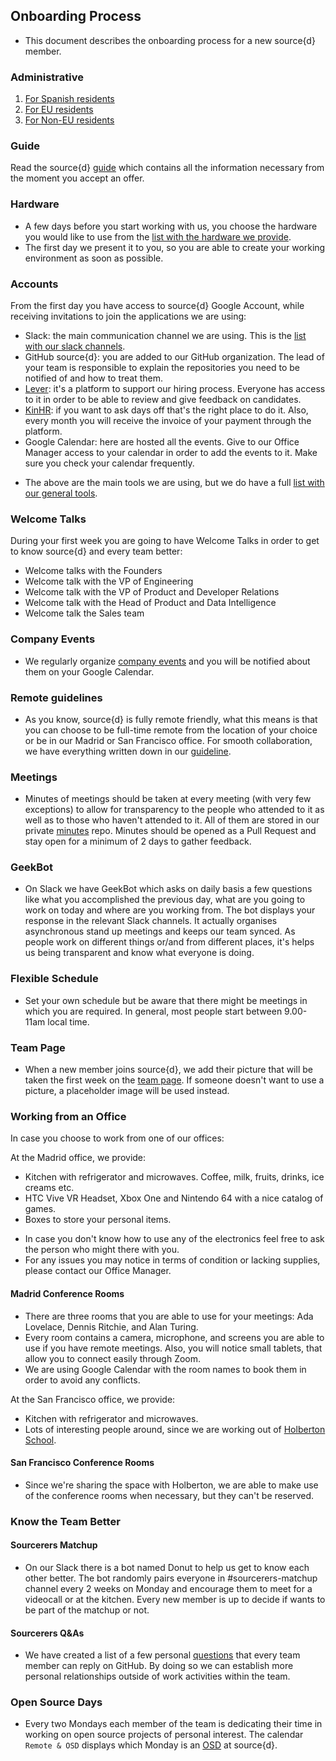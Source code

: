 ## Onboarding Process

- This document describes the onboarding process for a new source{d} member.

### Administrative

1. [For Spanish residents](spanish_residents.md)
2. [For EU residents](eu_residents.md)
3. [For Non-EU residents](Non-EU_residents.md)

### Guide 

Read the source{d} [guide](https://github.com/src-d/guide) which contains all the information necessary from the moment you accept an offer. 

### Hardware

- A few days before you start working with us, you choose the hardware you would like to use from the [list with the hardware we provide](https://github.com/src-d/guide/blob/master/general/available_hardware.md). 
- The first day we present it to you, so you are able to create your working environment as soon as possible.

### Accounts

From the first day you have access to source{d} Google Account, while receiving invitations to join the applications we are using:

* Slack: the main communication channel we are using. This is the [list with our slack channels](https://github.com/src-d/guide/blob/master/communication/slack_channels.md). 
* GitHub source{d}: you are added to our GitHub organization. The lead of your team is responsible to explain the repositories you need to be notified of and how to treat them.
* [Lever](https://hire.lever.co): it's a platform to support our hiring process. Everyone has access to it in order to be able to review and give feedback on candidates. 
* [KinHR](https://kinhr.com/): if you want to ask days off that's the right place to do it. Also, every month you will receive the invoice of your payment through the platform. 
* Google Calendar: here are hosted all the events. Give to our Office Manager access to your calendar in order to add the events to it. Make sure you check your calendar frequently. 

- The above are the main tools we are using, but we do have a full [list with our general tools](https://github.com/src-d/guide/blob/master/general/tools.md).

### Welcome Talks

During your first week you are going to have Welcome Talks in order to get to know source{d} and every team better:

* Welcome talks with the Founders
* Welcome talk with the VP of Engineering
* Welcome talk with the VP of Product and Developer Relations
* Welcome talk with the Head of Product and Data Intelligence
* Welcome talk the Sales team

### Company Events

- We regularly organize [company events](https://github.com/src-d/guide/blob/master/office/company_events.md) and you will be notified about them on your Google Calendar. 

### Remote guidelines

- As you know, source{d} is fully remote friendly, what this means is that you can choose to be full-time remote from the location of your choice or be in our Madrid or San Francisco office. For smooth collaboration, we have everything written down in our [guideline](https://github.com/src-d/guide/blob/master/remote/remote_guidelines.md).

### Meetings

- Minutes of meetings should be taken at every meeting (with very few exceptions) to allow for transparency to the people who attended to it as well as to those who haven't attended to it. All of them are stored in our private [minutes](https://github.com/src-d/minutes) repo. Minutes should be opened as a Pull Request and stay open for a minimum of 2 days to gather feedback.

### GeekBot

- On Slack we have GeekBot which asks on daily basis a few questions like what you accomplished the previous day, what are you going to work on today and where are you working from. The bot displays your response in the relevant Slack channels. It actually organises asynchronous stand up meetings and keeps our team synced. As people work on different things or/and from different places, it's helps us being transparent and know what everyone is doing. 

### Flexible Schedule

- Set your own schedule but be aware that there might be meetings in which you are required. In general, most people start between 9.00-11am local time.

### Team Page

- When a new member joins source{d}, we add their picture that will be taken the first week on the [team page](https://sourced.tech/team/). If someone doesn't want to use a picture, a placeholder image will be used instead.

### Working from an Office

In case you choose to work from one of our offices:

At the Madrid office, we provide:

* Kitchen with refrigerator and microwaves. Coffee, milk, fruits, drinks, ice creams etc.
* HTC Vive VR Headset, Xbox One and Nintendo 64 with a nice catalog of games. 
* Boxes to store your personal items.

- In case you don't know how to use any of the electronics feel free to ask the person who might there with you. 
- For any issues you may notice in terms of condition or lacking supplies, please contact our Office Manager.

#### Madrid Conference Rooms

- There are three rooms that you are able to use for your meetings: Ada Lovelace, Dennis Ritchie, and Alan Turing. 
- Every room contains a camera, microphone, and screens you are able to use if you have remote meetings. Also, you will notice small tablets, that allow you to connect easily through Zoom. 
- We are using Google Calendar with the room names to book them in order to avoid any conflicts. 

At the San Francisco office, we provide:

* Kitchen with refrigerator and microwaves.
* Lots of interesting people around, since we are working out of [Holberton School](https://www.holbertonschool.com/).

#### San Francisco Conference Rooms

- Since we're sharing the space with Holberton, we are able to make use of the conference rooms when necessary, but they can't be reserved.

### Know the Team Better

#### Sourcerers Matchup 

- On our Slack there is a bot named Donut to help us get to know each other better. The bot randomly pairs everyone in #sourcerers-matchup channel every 2 weeks on Monday and encourage them to meet for a videocall or at the kitchen. Every new member is up to decide if wants to be part of the matchup or not.

#### Sourcerers Q&As

- We have created a list of a few personal [questions](https://github.com/src-d/guide/tree/master/talent/sourcerers#questions-to-learn-sourcerers-better) that every team member can reply on GitHub. By doing so we can establish more personal relationships outside of work activities within the team.

### Open Source Days

- Every two Mondays each member of the team is dedicating their time in working on open source projects of personal interest. The calendar ```Remote & OSD``` displays which Monday is an [OSD](../open_source_days.md) at source{d}.
